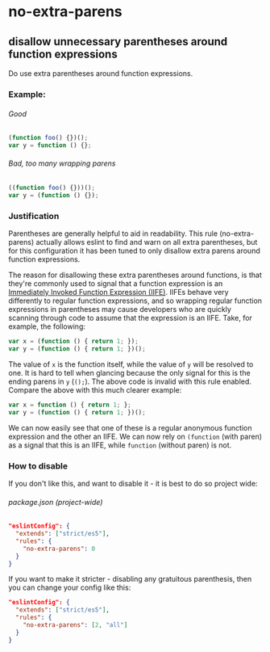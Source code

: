# no-extra-parens
## disallow unnecessary parentheses around function expressions

Do use extra parentheses around function expressions.

### Example:

###### Good
```js
(function foo() {})();
var y = function () {};
```

###### Bad, too many wrapping parens
```js
((function foo() {}))();
var y = (function () {});
```

### Justification

Parentheses are generally helpful to aid in readability. This rule (no-extra-parens) actually allows eslint to find and warn on all extra parentheses, but for this configuration it has been tuned to only disallow extra parens around function expressions.

The reason for disallowing these extra parentheses around functions, is that they're commonly used to signal that a function expression is an [Immediately Invoked Function Expression (IIFE)](https://en.wikipedia.org/wiki/Immediately-invoked_function_expression). IIFEs behave very differently to regular function expressions, and so wrapping regular function expressions in parentheses may cause developers who are quickly scanning through code to assume that the expression is an IIFE. Take, for example, the following:

```js
var x = (function () { return 1; });
var y = (function () { return 1; })();
```

The value of `x` is the function itself, while the value of `y` will be resolved to one. It is hard to tell when glancing because the only signal for this is the ending parens in `y` (`();`). The above code is invalid with this rule enabled. Compare the above with this much clearer example:

```js
var x = function () { return 1; };
var y = (function () { return 1; })();
```

We can now easily see that one of these is a regular anonymous function expression and the other an IIFE. We can now rely on `(function` (with paren) as a signal that this is an IIFE, while `function` (without paren) is not.

### How to disable

If you don't like this, and want to disable it - it is best to do so project wide:

###### package.json (project-wide)
```json
"eslintConfig": {
  "extends": ["strict/es5"],
  "rules": {
    "no-extra-parens": 0
  }
}
```

If you want to make it stricter - disabling any gratuitous parenthesis, then you can change your config like this:

```json
"eslintConfig": {
  "extends": ["strict/es5"],
  "rules": {
    "no-extra-parens": [2, "all"]
  }
}
```
